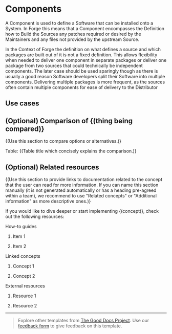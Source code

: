 # Components

A Component is used to define a Software that can be installed onto a System. In Forge
this means that a Component encompasses the Definition how to Build the Sources 
any patches required or desired by the Maintainers and any files not provided by the upstream Source.

In the Context of Forge the definition on what defines a source and which packages are built out of it is
not a fixed definition. This allows flexibility when needed to deliver one component in separate packages or 
deliver one package from two sources that could technically be independent components. The later case should be
used sparingly though as there is usually a good reason Software developers split their Software into multiple
components. Delivering multiple packages is more frequent, as the sources often contain multiple components
for ease of delivery to the Distributor

## Use cases


## (Optional) Comparison of {(thing being compared)}

{(Use this section to compare options or alternatives.)}

Table: {(Table title which concisely explains the comparison.)}

## (Optional) Related resources

{(Use this section to provide links to documentation related to the concept that the user can read for more information.
If you can name this section manually (it is not generated automatically or has a heading pre-agreed within a team),
we recommend to use "Related concepts" or "Additional information" as more descriptive ones.)}

If you would like to dive deeper or start implementing {(concept)},
check out the following resources:

How-to guides

1.  Item 1

2.  Item 2

Linked concepts

1.  Concept 1

2.  Concept 2

External resources

1.  Resource 1

2.  Resource 2

---

> Explore other templates from [The Good Docs Project](https://thegooddocsproject.dev/). Use our [feedback form](https://thegooddocsproject.dev/feedback/?template=Concept) to give feedback on this template.